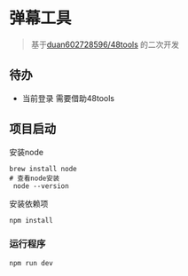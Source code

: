 

# 弹幕工具

> 基于[duan602728596/48tools](https://github.com/duan602728596/48tools) 的二次开发

## 待办
- 当前登录 需要借助48tools

## 项目启动
安装node
```
brew install node
# 查看node安装
 node --version

```
安装依赖项
```
npm install
```


### 运行程序
```
npm run dev
```